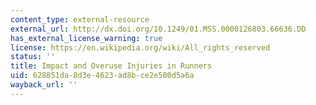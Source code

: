 ```yaml
---
content_type: external-resource
external_url: http://dx.doi.org/10.1249/01.MSS.0000126803.66636.DD
has_external_license_warning: true
license: https://en.wikipedia.org/wiki/All_rights_reserved
status: ''
title: Impact and Overuse Injuries in Runners
uid: 628851da-8d3e-4623-ad8b-ce2e500d5a6a
wayback_url: ''
---
```

